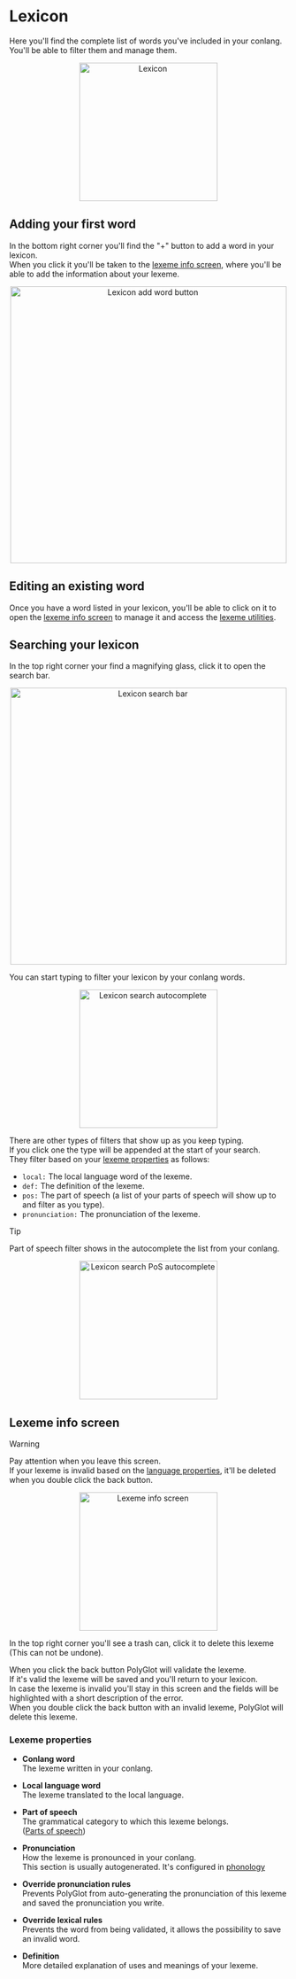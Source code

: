 # Lexicon  

Here you'll find the complete list of words you've included in your conlang.  
You'll be able to filter them and manage them.  

<p align="center">  
	<img src="/img/lexicon.png" alt="Lexicon" width="250"/>  
</p>  

## Adding your first word  

In the bottom right corner you'll find the "+" button to add a word in your lexicon.  
When you click it you'll be taken to the [lexeme info screen](#lexeme-info-screen), where you'll be able to add the information about your lexeme.  

<p align="center">  
	<img src="/img/arrow_lexicon_fab.png" alt="Lexicon add word button" width="500"/>  
</p>  

## Editing an existing word  

Once you have a word listed in your lexicon, you'll be able to click on it to open the [lexeme info screen](#lexeme-info-screen) to manage it and access the [lexeme utilities](lexeme-utilities.md).  

## Searching your lexicon  

In the top right corner your find a magnifying glass, click it to open the search bar.  

<p align="center">  
	<img src="/img/arrow_lexicon_search.png" alt="Lexicon search bar" width="500"/>  
</p>  

You can start typing to filter your lexicon by your conlang words.  

<p align="center">  
	<img src="/img/lexicon_search.png" alt="Lexicon search autocomplete" width="250"/>  
</p>  

There are other types of filters that show up as you keep typing.  
If you click one the type will be appended at the start of your search.  
They filter based on your [lexeme properties](#lexeme-properties) as follows:  
- `local:` The local language word of the lexeme.  
- `def:` The definition of the lexeme.  
- `pos:` The part of speech (a list of your parts of speech will show up to and filter as you type).  
- `pronunciation:` The pronunciation of the lexeme.  

<div class="admonition note">  
	<p class="admonition-title">Tip</p>  
	<p>Part of speech filter shows in the autocomplete the list from your conlang.</p>  
	<p align="center">  
		<img src="/img/lexicon_search_pos.png" alt="Lexicon search PoS autocomplete" width="250"/>  
	</p>  
</div>  

## Lexeme info screen  

<div class="admonition warning">  
	<p class="admonition-title">Warning</p>  
	<p>
		Pay attention when you leave this screen.  
		<br>
		If your lexeme is invalid based on the <a href="/android/properties">language properties</a>, 
		it'll be deleted when you double click the back button.  
	</p>  
</div>  

<p align="center">  
	<img src="/img/lexeme_info.png" alt="Lexeme info screen" width="250"/>  
</p>  

In the top right corner you'll see a trash can, click it to delete this lexeme (This can not be undone).  

When you click the back button PolyGlot will validate the lexeme.  
If it's valid the lexeme will be saved and you'll return to your lexicon.  
In case the lexeme is invalid you'll stay in this screen and the fields will be highlighted with a short description of the error.  
When you double click the back button with an invalid lexeme, PolyGlot will delete this lexeme.  

### Lexeme properties  

- **Conlang word**  
	The lexeme written in your conlang.  

- **Local language word**  
	The lexeme translated to the local language.  

- **Part of speech**  
	The grammatical category to which this lexeme belongs.  
	([Parts of speech](pos.md))  

- **Pronunciation**  
	How the lexeme is pronounced in your conlang.  
	This section is usually autogenerated. It's configured in [phonology](phonology.md)  

- **Override pronunciation rules**  
	Prevents PolyGlot from auto-generating the pronunciation of this lexeme and saved the pronunciation you write.  

- **Override lexical rules**  
	Prevents the word from being validated, it allows the possibility to save an invalid word.  

- **Definition**  
	More detailed explanation of uses and meanings of your lexeme.  